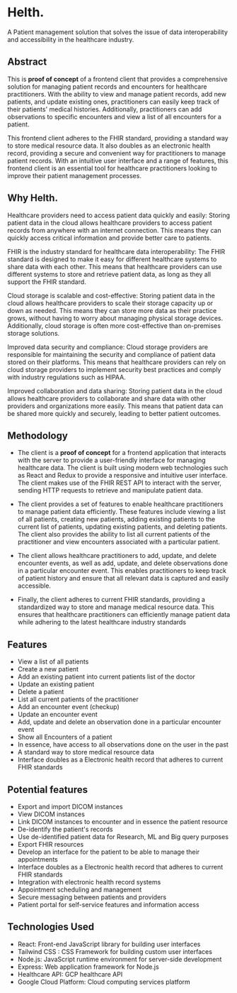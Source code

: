 

# Helth. 
A Patient management solution that solves the issue of data interoperability and accessibility in the healthcare industry.


## Abstract
This is **proof of concept** of a frontend client that provides a comprehensive solution for managing patient records and encounters for healthcare practitioners. With the ability to view and manage patient records, add new patients, and update existing ones, practitioners can easily keep track of their patients' medical histories. Additionally, practitioners can add observations to specific encounters and view a list of all encounters for a patient.

This frontend client adheres to the FHIR standard, providing a standard way to store medical resource data. It also doubles as an electronic health record, providing a secure and convenient way for practitioners to manage patient records. With an intuitive user interface and a range of features, this frontend client is an essential tool for healthcare practitioners looking to improve their patient management processes.


## Why Helth.
Healthcare providers need to access patient data quickly and easily: Storing patient data in the cloud allows healthcare providers to access patient records from anywhere with an internet connection. This means they can quickly access critical information and provide better care to patients.

FHIR is the industry standard for healthcare data interoperability: The FHIR standard is designed to make it easy for different healthcare systems to share data with each other. This means that healthcare providers can use different systems to store and retrieve patient data, as long as they all support the FHIR standard.

Cloud storage is scalable and cost-effective: Storing patient data in the cloud allows healthcare providers to scale their storage capacity up or down as needed. This means they can store more data as their practice grows, without having to worry about managing physical storage devices. Additionally, cloud storage is often more cost-effective than on-premises storage solutions.

Improved data security and compliance: Cloud storage providers are responsible for maintaining the security and compliance of patient data stored on their platforms. This means that healthcare providers can rely on cloud storage providers to implement security best practices and comply with industry regulations such as HIPAA.

Improved collaboration and data sharing: Storing patient data in the cloud allows healthcare providers to collaborate and share data with other providers and organizations more easily. This means that patient data can be shared more quickly and securely, leading to better patient outcomes.

## Methodology

- The client is a **proof of concept** for a frontend application that interacts with the server to provide a user-friendly interface for managing healthcare data. The client is built using modern web technologies such as React and Redux to provide a responsive and intuitive user interface. The client makes use of the FHIR REST API to interact with the server, sending HTTP requests to retrieve and manipulate patient data.

- The client provides a set of features to enable healthcare practitioners to manage patient data efficiently. These features include viewing a list of all patients, creating new patients, adding existing patients to the current list of patients, updating existing patients, and deleting patients. The client also provides the ability to list all current patients of the practitioner and view encounters associated with a particular patient.

- The client allows healthcare practitioners to add, update, and delete encounter events, as well as add, update, and delete observations done in a particular encounter event. This enables practitioners to keep track of patient history and ensure that all relevant data is captured and easily accessible.

- Finally, the client adheres to current FHIR standards, providing a standardized way to store and manage medical resource data. This ensures that healthcare practitioners can efficiently manage patient data while adhering to the latest healthcare industry standards


## Features

- View a list of all patients
- Create a new patient
- Add an existing patient into current patients list of the doctor
- Update an existing patient
- Delete a patient
- List all current patients of the practitioner
- Add an encounter event (checkup)
- Update an encounter event
- Add, update and delete an observation done in a particular encounter event
- Show all Encounters of a patient
- In essence, have access to all observations done on the user in the past
- A standard way to store medical resource data
- Interface doubles as a Electronic health record that adheres to current FHIR standards


## Potential features

- Export and import DICOM instances
- View DICOM instances
- Link DICOM instances to encounter and in essence the patient resource
- De-identify the patient's records
- Use de-identified patient data for Research, ML and Big query purposes
- Export FHIR resources 
- Develop an interface for the patient to be able to manage their appointments 
- Interface doubles as a Electronic health record that adheres to current FHIR standards
- Integration with electronic health record systems
- Appointment scheduling and management
- Secure messaging between patients and providers
- Patient portal for self-service features and information access


## Technologies Used

- React: Front-end JavaScript library for building user interfaces
- Tailwind CSS : CSS Framework for building custom user interfaces 
- Node.js: JavaScript runtime environment for server-side development
- Express: Web application framework for Node.js
- Healthcare API: GCP healthcare API
- Google Cloud Platform: Cloud computing services platform





